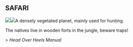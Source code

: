 ## SAFARI

![](texture-safari.wall.shield.left?bg-pureBlack)![](texture-safari.wall.window.away?bg-pureBlack&float-right)A densely vegetated planet, mainly used for hunting.

The natives live in wooden forts in the jungle, beware traps!

*> Head Over Heels Manual*